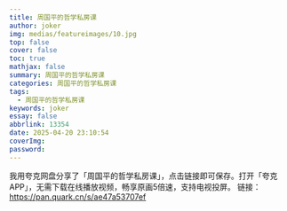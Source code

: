 ```yaml
---
title: 周国平的哲学私房课
author: joker
img: medias/featureimages/10.jpg
top: false
cover: false
toc: true
mathjax: false
summary: 周国平的哲学私房课
categories: 周国平的哲学私房课
tags:
  - 周国平的哲学私房课
keywords: joker
essay: false
abbrlink: 13354
date: 2025-04-20 23:10:54
coverImg:
password:
---
```


我用夸克网盘分享了「周国平的哲学私房课」，点击链接即可保存。打开「夸克APP」，无需下载在线播放视频，畅享原画5倍速，支持电视投屏。
链接：https://pan.quark.cn/s/ae47a53707ef
